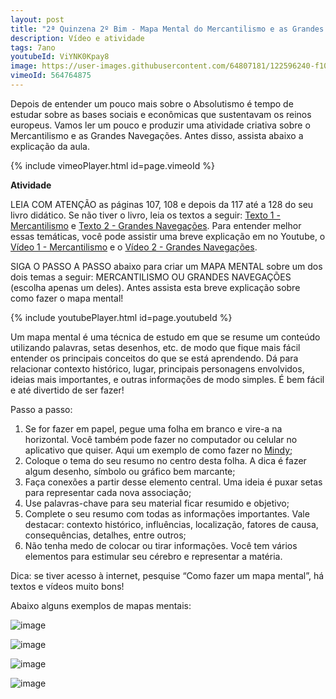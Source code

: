 ```yaml
---
layout: post
title: "2ª Quinzena 2º Bim - Mapa Mental do Mercantilismo e as Grandes Navegações"
description: Vídeo e atividade
tags: 7ano
youtubeId: ViYNK0Kpay8
image: https://user-images.githubusercontent.com/64807181/122596240-f103b080-d03f-11eb-9357-ed8cddd11714.png
vimeoId: 564764875
---
```


Depois de entender um pouco mais sobre o Absolutismo é tempo de estudar sobre as bases sociais e econômicas que sustentavam os reinos europeus. Vamos ler um pouco e produzir uma atividade criativa sobre o Mercantilismo e as Grandes Navegações. Antes disso, assista abaixo a explicação da aula.

{% include vimeoPlayer.html id=page.vimeoId %}

**Atividade**

LEIA COM ATENÇÃO as páginas 107, 108 e depois da 117 até a 128 do seu livro didático. Se não tiver o livro, leia os textos a seguir: [Texto 1 - Mercantilismo](https://brasilescola.uol.com.br/o-que-e/historia/o-que-e-mercantilismo.htm) e [Texto 2 - Grandes Navegações](https://www.suapesquisa.com/grandesnavegacoes/). Para entender melhor essas temáticas, você pode assistir uma breve explicação em no Youtube, o [Vídeo 1 - Mercantilismo](https://www.youtube.com/watch?v=F5sl0kfxzN4) e o [Vídeo 2 - Grandes Navegações](https://www.youtube.com/watch?v=Ax--nmT7u-w). 

SIGA O PASSO A PASSO abaixo para criar um MAPA MENTAL sobre um dos dois temas a seguir: MERCANTILISMO OU GRANDES NAVEGAÇÕES (escolha apenas um deles). Antes assista esta breve explicação sobre como fazer o mapa mental!

{% include youtubePlayer.html id=page.youtubeId %}

Um mapa mental é uma técnica de estudo em que se resume um conteúdo utilizando palavras, setas desenhos, etc. de modo que fique mais fácil entender os principais conceitos do que se está aprendendo. Dá para relacionar contexto histórico, lugar, principais personagens envolvidos, ideias mais importantes, e outras informações de modo simples. É bem fácil e até divertido de ser fazer!

Passo a passo:

1. Se for fazer em papel, pegue uma folha em branco e vire-a na horizontal. Você também pode fazer no computador ou celular no aplicativo que quiser. Aqui um exemplo de como fazer no [Mindy](https://www.techtudo.com.br/dicas-e-tutoriais/2021/04/aplicativo-para-fazer-mapa-mental-no-celular-como-usar-o-mindly.ghtml);
2. Coloque o tema do seu resumo no centro desta folha. A dica é fazer algum desenho, símbolo ou gráfico bem marcante;
3. Faça conexões a partir desse elemento central. Uma ideia é puxar setas para representar cada nova associação;
4. Use palavras-chave para seu material ficar resumido e objetivo;
5. Complete o seu resumo com todas as informações importantes. Vale destacar: contexto histórico, influências, localização, fatores de causa, consequências, detalhes, entre outros;
6. Não tenha medo de colocar ou tirar informações. Você tem vários elementos para estimular seu cérebro e representar a matéria.

Dica: se tiver acesso à internet, pesquise “Como fazer um mapa mental”, há textos e vídeos muito bons!

Abaixo alguns exemplos de mapas mentais:

![image](https://user-images.githubusercontent.com/64807181/122596240-f103b080-d03f-11eb-9357-ed8cddd11714.png)

![image](https://user-images.githubusercontent.com/64807181/122596031-af730580-d03f-11eb-99dc-de1aeb18a347.png)

![image](https://user-images.githubusercontent.com/64807181/122596406-2d371100-d040-11eb-98d7-b231575496a7.png)

![image](https://user-images.githubusercontent.com/64807181/122596445-4344d180-d040-11eb-9b37-c1db015d7178.png)


